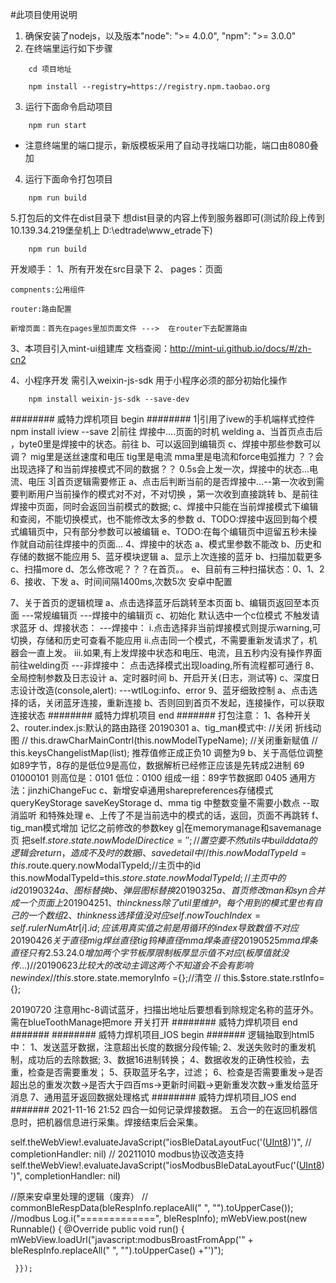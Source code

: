 #此项目使用说明

1. 确保安装了nodejs，以及版本"node": ">= 4.0.0", "npm": ">= 3.0.0"
2. 在终端里运行如下步骤
```
	cd 项目地址
```
```
	npm install --registry=https://registry.npm.taobao.org
```
3. 运行下面命令启动项目
```
	npm run start
```
* 注意终端里的端口提示，新版模板采用了自动寻找端口功能，端口由8080叠加

4. 运行下面命令打包项目
```
	npm run build

```
5.打包后的文件在dist目录下 想dist目录的内容上传到服务器即可(测试阶段上传到10.139.34.219堡垒机上 D:\edtrade\www_etrade下)
```
	npm run build

```




开发顺手：
1、所有开发在src目录下
2、	pages：页面

	compnents:公用组件

	router:路由配置

	新增页面：首先在pages里加页面文件 --->  在router下去配置路由

3、本项目引入mint-ui组建库 文档查阅：http://mint-ui.github.io/docs/#/zh-cn2

4、小程序开发 需引入weixin-js-sdk 用于小程序必须的部分初始化操作
```
    npm install weixin-js-sdk --save-dev
```


######## 威特力焊机项目 begin ########
1|引用了ivew的手机端样式控件
	npm install iview --save
2|前往 焊接中....页面的时机  welding
  a、当首页点击后 ，byte0里是焊接中的状态。前往
  b、可以返回到编辑页
  c、焊接中那些参数可以调？
  		mig里是送丝速度和电压
		tig里是电流
		mma里是电流和force电弧推力
    ？？会出现选择了和当前焊接模式不同的数据？？
	 0.5s会上发一次，焊接中的状态...电流、电压
3|首页逻辑需要修正
  a、点击后判断当前的是否焊接中...--第一次收到需要判断用户当前操作的模式对不对，不对切换 ，第一次收到直接跳转
  b、是前往焊接中页面，同时会返回当前模式的数据;
  c、焊接中只能在当前焊接模式下编辑和查阅，不能切换模式，也不能修改太多的参数
  d、TODO:焊接中返回到每个模式编辑页中，只有部分参数可以被编辑
  e、TODO:在每个编辑页中逗留五秒未操作就自动前往焊接中的页面...
4、焊接中的状态
   a、模式里参数不能改
   b、历史和存储的数据不能应用
5、蓝牙模块逻辑
	a、显示上次连接的蓝牙
	b、扫描加载更多
	c、扫描more
	d、怎么修改呢？？？在首页。。
	e、目前有三种扫描状态：0、1、2
6、接收、下发
	a、时间间隔1400ms,次数5次  安卓中配置

7、关于首页的逻辑梳理
	a、点击选择蓝牙后跳转至本页面
	b、编辑页返回至本页面
		---常规编辑页
		---焊接中的编辑页
	c、初始化 默认选中一个c位模式 不触发请求蓝牙
	d、焊接状态：
		---焊接中：
		    i.点击选择非当前焊接模式则提示warning,可切换，存储和历史可查看不能应用
		   ii.点击同一个模式，不需要重新发请求了，机器会一直上发。
		  iii.如果,有上发焊接中状态和电压、电流，且五秒内没有操作界面前往welding页
		---非焊接中：
		   点击选择模式出现loading,所有流程都可通行
8、全局控制参数及日志设计
	a、定时器时间
	b、开启开关(日志，测试等)
	c、深度日志设计改造(console,alert):
		---wtlLog:info、error
9、蓝牙细致控制
    a、点击选择的话，关闭蓝牙连接，重新连接
	b、否则回到首页不发起，连接操作，可以获取连接状态
######## 威特力焊机项目 end   #######
打包注意：
	1、各种开关
	2、router.index.js:默认的路由路径
20190301
	a、tig_man模式中:
		//关闭 折线动图
		// this.drawCharMainContrl(this.nowModelTypeName);
		//关闭重新赋值
		// this.keysChangelistMap(list);
		推荐值修正成正负10 调整为9
	b、关于高低位调整如89字节，8存的是低位9是高位，数据解析已经修正应该是先转成2进制
		69 01000101 则高位是：0101 低位：0100 组成一组：89字节数据即 0405
		通用方法：jinzhiChangeFuc
	c、新增安卓通用sharepreferences存储模式
		queryKeyStorage
		saveKeyStorage
	d、mma tig 中整数变量不需要小数点 --取消监听 和特殊处理
	e、上传了不是当前选中的模式的话，返回，页面不再跳转
	f、tig_man模式增加 记忆之前修改的参数key
	g|在memorymanage和savemanage页 把self.$store.state.nowModelDirectice='';//置空要不然utils中builddata的逻辑会return，造成不及时的数据
	i、 savedetail中
		// this.nowModalTypeId=this.$route.query.nowModalTypeId;//主页中的id
    	this.nowModalTypeId=this.$store.state.nowModalTypeId;//主页中的id
20190324
	a、图标替换
	b、弹层图标替换
20190325
   a、首页修改 man和syn合并成一个页面上
20190425
	1、thinckness除了util里维护，每个用到的模式里也有自己的一个数组
	2、thinkness 选择值没对应  self.nowTouchIndex =self.rulerNumAtr[i].id; 应该用真实值之前是用循环的index 导致数值不对应
20190426
	关于直径
	mig 焊丝直径
	tig 钨棒直径
	mma 焊条直径
20190525
  mma
  焊条直径只有 2.5 3.2 4.0
  增加两个字节 板厚限制
  板厚显示值不对应(板厚值就没传...)
// 20190623 比较大的改动主调这两个不知道会不会有影响 newindex
		// this.$store.state.memoryInfo ={};//清空
		// this.$store.state.rstInfo={};

20190720
注意用hc-8调试蓝牙，扫描出地址后要想看到除规定名称的蓝牙外。
需在blueToothManage把more 开关打开
######## 威特力焊机项目 end   #######
######## 威特力焊机项目_IOS begin   #######
逻辑抽取到html5中：
1、发送蓝牙数据，注意超出长度的数据分段传输;
2、发送失败时的重发机制，成功后的去除数据;
3、数据16进制转换；
4、数据收发的正确性校验，去重，检查是否需要重发；
5、获取蓝牙名字，过滤；
6、检查是否需要重发->是否超出总的重发次数->是否大于四百ms->更新时间戳->更新重发次数->重发给蓝牙消息
7、通用蓝牙返回数据处理格式
######## 威特力焊机项目_IOS end   #######
2021-11-16 21:52
四合一如何记录焊接数据。
五合一的在返回机器信息时，把机器信息进行采集。焊接结束后会采集。

self.theWebView!.evaluateJavaScript("iosBleDataLayoutFuc('\([UInt8](data))')",
//                                       completionHandler: nil)
//            20211010 modbus协议改造支持
self.theWebView!.evaluateJavaScript("iosModbusBleDataLayoutFuc('\([UInt8](data))')",
completionHandler: nil)


 //原来安卓里处理的逻辑（废弃）
//     commonBleRespData(bleRespInfo.replaceAll(" ", "").toUpperCase());
     //modbus
     Log.i("=============", bleRespInfo);
     mWebView.post(new Runnable() {
         @Override
         public void run() {
          mWebView.loadUrl("javascript:modbusBroastFromApp('" + bleRespInfo.replaceAll(" ", "").toUpperCase() +"')");
         
     }});